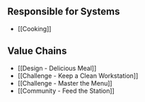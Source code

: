 ## Responsible for Systems
- [[Cooking]]
## Value Chains
- [[Design - Delicious Meal]]
- [[Challenge - Keep a Clean Workstation]]
- [[Challenge - Master the Menu]]
- [[Community - Feed the Station]]